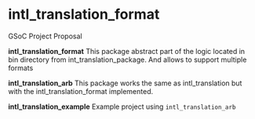 # intl_translation_format

GSoC Project Proposal


**intl_translation_format**
This package abstract part of the logic located in bin directory from int_translation_package. 
And allows to support multiple formats


**intl_translation_arb**
This package works the same as intl_translation but with the intl_translation_format implemented.

**intl_translation_example**
Example project using `intl_translation_arb`


